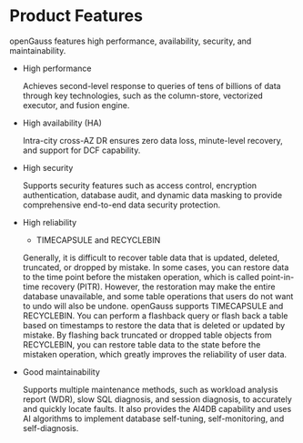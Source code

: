 # Product Features<a name="EN-US_TOPIC_0294809831"></a>

openGauss features high performance, availability, security, and maintainability.

-   High performance

    Achieves second-level response to queries of tens of billions of data through key technologies, such as the column-store, vectorized executor, and fusion engine.

-   High availability \(HA\)

    Intra-city cross-AZ DR ensures zero data loss, minute-level recovery, and support for DCF capability.

-   High security

    Supports security features such as access control, encryption authentication, database audit, and dynamic data masking to provide comprehensive end-to-end data security protection.

-   High reliability

    -   TIMECAPSULE and RECYCLEBIN

    Generally, it is difficult to recover table data that is updated, deleted, truncated, or dropped by mistake. In some cases, you can restore data to the time point before the mistaken operation, which is called point-in-time recovery \(PITR\). However, the restoration may make the entire database unavailable, and some table operations that users do not want to undo will also be undone. openGauss supports TIMECAPSULE and RECYCLEBIN. You can perform a flashback query or flash back a table based on timestamps to restore the data that is deleted or updated by mistake. By flashing back truncated or dropped table objects from RECYCLEBIN, you can restore table data to the state before the mistaken operation, which greatly improves the reliability of user data.

-   Good maintainability

    Supports multiple maintenance methods, such as workload analysis report \(WDR\), slow SQL diagnosis, and session diagnosis, to accurately and quickly locate faults.  It also provides the AI4DB capability and uses AI algorithms to implement database self-tuning, self-monitoring, and self-diagnosis.


